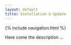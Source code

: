 ```yaml
---
layout: default
title: Installation & Update
---
```


{% include navigation.html %}

Here come the description ...